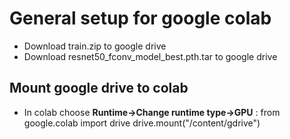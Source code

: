 # General setup for google colab
* Download train.zip to google drive
* Download resnet50_fconv_model_best.pth.tar to google drive
## Mount google drive to colab
* In colab choose **Runtime->Change runtime type->GPU**
 : from google.colab import drive
drive.mount("/content/gdrive")
